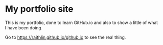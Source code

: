 # My portfolio site

This is my portfolio, done to learn GitHub.io and also to show a little of what I have been doing.

Go to https://raithlin.github.io/github.io to see the real thing.
